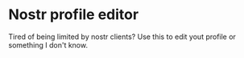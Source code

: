 # Nostr profile editor

Tired of being limited by nostr clients? Use this to edit yout profile or something I don't know.